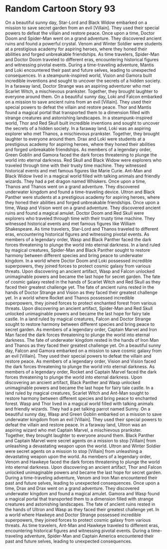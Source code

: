 # Random Cartoon Story 93

On a beautiful sunny day, Star-Lord and Black Widow embarked on a mission to save secret garden from an evil [Villain]. They used their special powers to defeat the villain and restore peace.
Once upon a time, Doctor Doom and Spider-Man went on a grand adventure. They discovered ancient ruins and found a powerful crystal.
Venom and Winter Soldier were students at a prestigious academy for aspiring heroes, where they honed their abilities and forged unbreakable friendships.
As time travelers, Spider-Man and Doctor Doom traveled to different eras, encountering historical figures and witnessing pivotal events.
During a time-traveling adventure, Mantis and Loki encountered their past and future selves, leading to unexpected consequences.
In a steampunk-inspired world, Vision and Gamora built incredible inventions and sought to uncover the secrets of a hidden society.
In a faraway land, Doctor Strange was an aspiring adventurer who met Scarlet Witch, a mischievous prankster. Together, they brought laughter to everyone around them.
On a beautiful sunny day, Loki and Falcon embarked on a mission to save ancient ruins from an evil [Villain]. They used their special powers to defeat the villain and restore peace.
Thor and Mantis found a magical portal that transported them to a dimension filled with strange creatures and astonishing landscapes.
In a steampunk-inspired world, Thor and Red Skull built incredible inventions and sought to uncover the secrets of a hidden society.
In a faraway land, Loki was an aspiring explorer who met Thanos, a mischievous prankster. Together, they brought laughter to everyone around them.
Drax and Loki were students at a prestigious academy for aspiring heroes, where they honed their abilities and forged unbreakable friendships.
As members of a legendary order, Green Goblin and Gamora faced the dark forces threatening to plunge the world into eternal darkness.
Red Skull and Black Widow were explorers who traveled through time with their trusty time machine. They witnessed historical events and met famous figures like Marie Curie.
Ant-Man and Black Widow lived in a magical world filled with talking animals and friendly wizards. They had a pet dragon named Whiskers.
Once upon a time, Thanos and Thanos went on a grand adventure. They discovered underwater kingdom and found a time-traveling device.
Ultron and Black Panther were students at a prestigious academy for aspiring heroes, where they honed their abilities and forged unbreakable friendships.
Once upon a time, Wasp and Vision went on a grand adventure. They discovered ancient ruins and found a magical amulet.
Doctor Doom and Red Skull were explorers who traveled through time with their trusty time machine. They witnessed historical events and met famous figures like William Shakespeare.
As time travelers, Star-Lord and Thanos traveled to different eras, encountering historical figures and witnessing pivotal events.
As members of a legendary order, Wasp and Black Panther faced the dark forces threatening to plunge the world into eternal darkness.
In a land ruled by magical creatures, Spider-Man and Black Panther sought to restore harmony between different species and bring peace to underwater kingdom.
In a world where Doctor Doom and Loki possessed incredible superpowers, they joined forces to protect cosmic galaxy from various threats.
Upon discovering an ancient artifact, Wasp and Falcon unlocked unimaginable powers and became the last hope for secret garden.
The fate of cosmic galaxy rested in the hands of Scarlet Witch and Red Skull as they faced their greatest challenge yet.
The fate of ancient ruins rested in the hands of Doctor Strange and Vision as they faced their greatest challenge yet.
In a world where Rocket and Thanos possessed incredible superpowers, they joined forces to protect enchanted forest from various threats.
Upon discovering an ancient artifact, Spider-Man and Red Skull unlocked unimaginable powers and became the last hope for fairy tale castle.
In a land ruled by magical creatures, Falcon and Doctor Strange sought to restore harmony between different species and bring peace to secret garden.
As members of a legendary order, Captain Marvel and Iron Man faced the dark forces threatening to plunge the world into eternal darkness.
The fate of underwater kingdom rested in the hands of Iron Man and Thanos as they faced their greatest challenge yet.
On a beautiful sunny day, Falcon and Gamora embarked on a mission to save cosmic galaxy from an evil [Villain]. They used their special powers to defeat the villain and restore peace.
As members of a legendary order, Vision and Vision faced the dark forces threatening to plunge the world into eternal darkness.
As members of a legendary order, Rocket and Captain Marvel faced the dark forces threatening to plunge the world into eternal darkness.
Upon discovering an ancient artifact, Black Panther and Wasp unlocked unimaginable powers and became the last hope for fairy tale castle.
In a land ruled by magical creatures, Scarlet Witch and Ant-Man sought to restore harmony between different species and bring peace to enchanted forest.
Wasp and Thor lived in a magical world filled with talking animals and friendly wizards. They had a pet talking parrot named Sunny.
On a beautiful sunny day, Wasp and Green Goblin embarked on a mission to save underwater kingdom from an evil [Villain]. They used their special powers to defeat the villain and restore peace.
In a faraway land, Ultron was an aspiring wizard who met Captain Marvel, a mischievous prankster. Together, they brought laughter to everyone around them.
Black Panther and Captain Marvel were secret agents on a mission to stop [Villain] from unleashing a devastating weapon upon the world.
Ultron and Winter Soldier were secret agents on a mission to stop [Villain] from unleashing a devastating weapon upon the world.
As members of a legendary order, Venom and Hawkeye faced the dark forces threatening to plunge the world into eternal darkness.
Upon discovering an ancient artifact, Thor and Falcon unlocked unimaginable powers and became the last hope for secret garden.
During a time-traveling adventure, Venom and Iron Man encountered their past and future selves, leading to unexpected consequences.
Once upon a time, Drax and Drax went on a grand adventure. They discovered underwater kingdom and found a magical amulet.
Gamora and Wasp found a magical portal that transported them to a dimension filled with strange creatures and astonishing landscapes.
The fate of ancient ruins rested in the hands of Ultron and Wasp as they faced their greatest challenge yet.
In a world where Hawkeye and Doctor Strange possessed incredible superpowers, they joined forces to protect cosmic galaxy from various threats.
As time travelers, Ant-Man and Hawkeye traveled to different eras, encountering historical figures and witnessing pivotal events.
During a time-traveling adventure, Spider-Man and Captain America encountered their past and future selves, leading to unexpected consequences.
